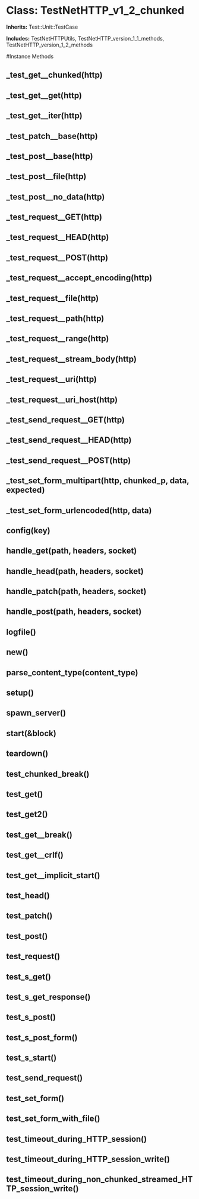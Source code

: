 # Class: TestNetHTTP_v1_2_chunked
**Inherits:** Test::Unit::TestCase
    
**Includes:** TestNetHTTPUtils, TestNetHTTP_version_1_1_methods, TestNetHTTP_version_1_2_methods
  




#Instance Methods
## _test_get__chunked(http) [](#method-i-_test_get__chunked)

## _test_get__get(http) [](#method-i-_test_get__get)

## _test_get__iter(http) [](#method-i-_test_get__iter)

## _test_patch__base(http) [](#method-i-_test_patch__base)

## _test_post__base(http) [](#method-i-_test_post__base)

## _test_post__file(http) [](#method-i-_test_post__file)

## _test_post__no_data(http) [](#method-i-_test_post__no_data)

## _test_request__GET(http) [](#method-i-_test_request__GET)

## _test_request__HEAD(http) [](#method-i-_test_request__HEAD)

## _test_request__POST(http) [](#method-i-_test_request__POST)

## _test_request__accept_encoding(http) [](#method-i-_test_request__accept_encoding)

## _test_request__file(http) [](#method-i-_test_request__file)

## _test_request__path(http) [](#method-i-_test_request__path)

## _test_request__range(http) [](#method-i-_test_request__range)

## _test_request__stream_body(http) [](#method-i-_test_request__stream_body)

## _test_request__uri(http) [](#method-i-_test_request__uri)

## _test_request__uri_host(http) [](#method-i-_test_request__uri_host)

## _test_send_request__GET(http) [](#method-i-_test_send_request__GET)

## _test_send_request__HEAD(http) [](#method-i-_test_send_request__HEAD)

## _test_send_request__POST(http) [](#method-i-_test_send_request__POST)

## _test_set_form_multipart(http, chunked_p, data, expected) [](#method-i-_test_set_form_multipart)

## _test_set_form_urlencoded(http, data) [](#method-i-_test_set_form_urlencoded)

## config(key) [](#method-i-config)

## handle_get(path, headers, socket) [](#method-i-handle_get)

## handle_head(path, headers, socket) [](#method-i-handle_head)

## handle_patch(path, headers, socket) [](#method-i-handle_patch)

## handle_post(path, headers, socket) [](#method-i-handle_post)

## logfile() [](#method-i-logfile)

## new() [](#method-i-new)

## parse_content_type(content_type) [](#method-i-parse_content_type)

## setup() [](#method-i-setup)

## spawn_server() [](#method-i-spawn_server)

## start(&block) [](#method-i-start)

## teardown() [](#method-i-teardown)

## test_chunked_break() [](#method-i-test_chunked_break)

## test_get() [](#method-i-test_get)

## test_get2() [](#method-i-test_get2)

## test_get__break() [](#method-i-test_get__break)

## test_get__crlf() [](#method-i-test_get__crlf)

## test_get__implicit_start() [](#method-i-test_get__implicit_start)

## test_head() [](#method-i-test_head)

## test_patch() [](#method-i-test_patch)

## test_post() [](#method-i-test_post)

## test_request() [](#method-i-test_request)

## test_s_get() [](#method-i-test_s_get)

## test_s_get_response() [](#method-i-test_s_get_response)

## test_s_post() [](#method-i-test_s_post)

## test_s_post_form() [](#method-i-test_s_post_form)

## test_s_start() [](#method-i-test_s_start)

## test_send_request() [](#method-i-test_send_request)

## test_set_form() [](#method-i-test_set_form)

## test_set_form_with_file() [](#method-i-test_set_form_with_file)

## test_timeout_during_HTTP_session() [](#method-i-test_timeout_during_HTTP_session)

## test_timeout_during_HTTP_session_write() [](#method-i-test_timeout_during_HTTP_session_write)

## test_timeout_during_non_chunked_streamed_HTTP_session_write() [](#method-i-test_timeout_during_non_chunked_streamed_HTTP_session_write)


